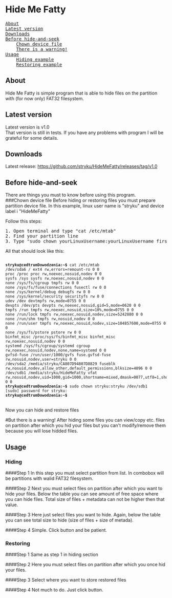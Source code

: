 ﻿# Hide Me Fatty
<pre>
<a href="#about">About</a>
<a href="#latest-version">Latest version</a>
<a href="#downloads">Downloads</a>
<a href="#before-hide-and-seek">Before hide-and-seek</a>
	<a href="#chown-device-file">Chown device file</a>
	<a href="#but-there-is-a-warning">There is a warning!</a>
<a href="#usage">Usage</a>
	<a href="#hiding">Hiding example</a>
	<a href="#restoring">Restoring example</a>
</pre>

## About
Hide Me Fatty is simple program that is able to hide files on the partition with (for now only) FAT32 filesystem.

## Latest version
Latest version is v1.0 <br /> That version is still in tests. If you have any problems with program I will be grateful for some details.

## Downloads
Latest release: https://github.com/stryku/HideMeFatty/releases/tag/v1.0

## Before hide-and-seek
There are things you must to know before using this program.<br />
###Chown device file
Before hiding or restoring files you must prepare partition device file. In this example, linux user name is "stryku" and device label i "HideMeFatty"

Follow this steps:
<pre>
1. Open terminal and type "cat /etc/mtab"
2. Find your partition line
3. Type "sudo chown yourLinuxUsername:yourLinuxUsername firstThingInLine" for example "sudo chown stryku:stryku /dev/sdb1"
</pre>

All that should look like this:
<pre>
<code>
<b>stryku@cedtrumDowodzenia:~$</b> cat /etc/mtab
/dev/sda6 / ext4 rw,errors=remount-ro 0 0
proc /proc proc rw,noexec,nosuid,nodev 0 0
sysfs /sys sysfs rw,noexec,nosuid,nodev 0 0
none /sys/fs/cgroup tmpfs rw 0 0
none /sys/fs/fuse/connections fusectl rw 0 0
none /sys/kernel/debug debugfs rw 0 0
none /sys/kernel/security securityfs rw 0 0
udev /dev devtmpfs rw,mode=0755 0 0
devpts /dev/pts devpts rw,noexec,nosuid,gid=5,mode=0620 0 0
tmpfs /run tmpfs rw,noexec,nosuid,size=10%,mode=0755 0 0
none /run/lock tmpfs rw,noexec,nosuid,nodev,size=5242880 0 0
none /run/shm tmpfs rw,nosuid,nodev 0 0
none /run/user tmpfs rw,noexec,nosuid,nodev,size=104857600,mode=0755 0 0
none /sys/fs/pstore pstore rw 0 0
binfmt_misc /proc/sys/fs/binfmt_misc binfmt_misc rw,noexec,nosuid,nodev 0 0
systemd /sys/fs/cgroup/systemd cgroup rw,noexec,nosuid,nodev,none,name=systemd 0 0
gvfsd-fuse /run/user/1000/gvfs fuse.gvfsd-fuse rw,nosuid,nodev,user=stryku 0 0
/dev/sda2 /media/stryku/CA807D94807D8829 fuseblk rw,nosuid,nodev,allow_other,default_permissions,blksize=4096 0 0
/dev/sdb1 /media/stryku/HideMeFatty vfat rw,nosuid,nodev,uid=1000,gid=1000,shortname=mixed,dmask=0077,utf8=1,showexec,flush,uhelper=udisks2 0 0
<b>stryku@cedtrumDowodzenia:~$</b> sudo chown stryku:stryku /dev/sdb1
[sudo] password for stryku: 
<b>stryku@cedtrumDowodzenia:~$</b>
</code>
</pre>

Now you can hide and restore files

#But there is a warning!
After hiding some files you can view/copy etc. files on partition after which you hid your files but you can't modify/remove them because you will lose hidded files.<br />

## Usage

### Hiding
####Step 1
In this step you must select partition from list. In combobox will be partitions with walid FAT32 filesystem.

####Step 2
Next you must select files on partition after which you want to hide your files. Below the table you can see amount of free space where you can hide files. Total size of files + metadata can not be higher then that value.

####Step 3
Here just select files you want to hide. Again, below the table you can see total size to hide (size of files + size of metada).

####Step 4
Simple. Click button and be patient.

### Restoring
####Step 1
Same as step 1 in hiding section

####Step 2
Here you must select files on partition after which you once hid your files.

####Step 3
Select where you want to store restored files

####Step 4
Not much to do. Just click button.

